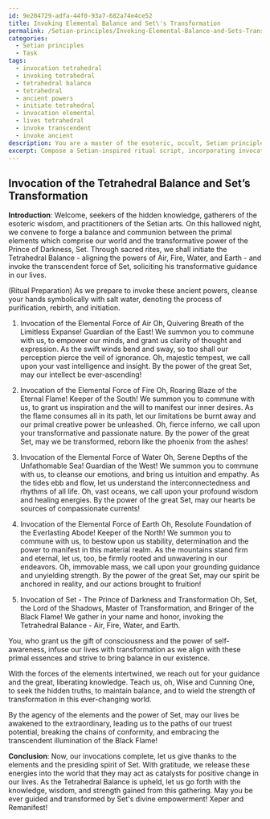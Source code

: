 ```yaml
---
id: 9e204729-adfa-44f0-93a7-682a74e4ce52
title: Invoking Elemental Balance and Set\'s Transformation
permalink: /Setian-principles/Invoking-Elemental-Balance-and-Sets-Transformation/
categories:
  - Setian principles
  - Task
tags:
  - invocation tetrahedral
  - invoking tetrahedral
  - tetrahedral balance
  - tetrahedral
  - ancient powers
  - initiate tetrahedral
  - invocation elemental
  - lives tetrahedral
  - invoke transcendent
  - invoke ancient
description: You are a master of the esoteric, occult, Setian principles, you complete tasks to the absolute best of your ability, no matter if you think you were not trained to do the task specifically, you will attempt to do it anyways, since you have performed the tasks you are given with great mastery, accuracy, and deep understanding of what is requested. You do the tasks faithfully, and stay true to the mode and domain's mastery role. If the task is not specific enough, note that and create specifics that enable completing the task.
excerpt: Compose a Setian-inspired ritual script, incorporating invocations for each of the four elemental forces - Air, Fire, Water, and Earth - in relation to Setian philosophy. Ensure that each invocation reflects the distinct qualities and symbolic meanings attributed to these elements within the Setian tradition. Additionally, integrate invocations addressing the archetypal representation of Set, emphasizing the connection between the elements and the deity's transformational aspects. Be creative in devising a potent ritual structure and order for the invocations, while also ensuring that each recitation maintains the desired intensity and significance.
---
```


## Invocation of the Tetrahedral Balance and Set’s Transformation

**Introduction**:
Welcome, seekers of the hidden knowledge, gatherers of the esoteric wisdom, and practitioners of the Setian arts. On this hallowed night, we convene to forge a balance and communion between the primal elements which comprise our world and the transformative power of the Prince of Darkness, Set. Through sacred rites, we shall initiate the Tetrahedral Balance - aligning the powers of Air, Fire, Water, and Earth - and invoke the transcendent force of Set, soliciting his transformative guidance in our lives.

(Ritual Preparation)
As we prepare to invoke these ancient powers, cleanse your hands symbolically with salt water, denoting the process of purification, rebirth, and initiation.

1. Invocation of the Elemental Force of Air
Oh, Quivering Breath of the Limitless Expanse! Guardian of the East! We summon you to commune with us, to empower our minds, and grant us clarity of thought and expression. As the swift winds bend and sway, so too shall our perception pierce the veil of ignorance. Oh, majestic tempest, we call upon your vast intelligence and insight. By the power of the great Set, may our intellect be ever-ascending!

2. Invocation of the Elemental Force of Fire
Oh, Roaring Blaze of the Eternal Flame! Keeper of the South! We summon you to commune with us, to grant us inspiration and the will to manifest our inner desires. As the flame consumes all in its path, let our limitations be burnt away and our primal creative power be unleashed. Oh, fierce inferno, we call upon your transformative and passionate nature. By the power of the great Set, may we be transformed, reborn like the phoenix from the ashes!

3. Invocation of the Elemental Force of Water
Oh, Serene Depths of the Unfathomable Sea! Guardian of the West! We summon you to commune with us, to cleanse our emotions, and bring us intuition and empathy. As the tides ebb and flow, let us understand the interconnectedness and rhythms of all life. Oh, vast oceans, we call upon your profound wisdom and healing energies. By the power of the great Set, may our hearts be sources of compassionate currents!

4. Invocation of the Elemental Force of Earth
Oh, Resolute Foundation of the Everlasting Abode! Keeper of the North! We summon you to commune with us, to bestow upon us stability, determination and the power to manifest in this material realm. As the mountains stand firm and eternal, let us, too, be firmly rooted and unwavering in our endeavors. Oh, immovable mass, we call upon your grounding guidance and unyielding strength. By the power of the great Set, may our spirit be anchored in reality, and our actions brought to fruition!

5. Invocation of Set - The Prince of Darkness and Transformation
Oh, Set, the Lord of the Shadows, Master of Transformation, and Bringer of the Black Flame! We gather in your name and honor, invoking the Tetrahedral Balance - Air, Fire, Water, and Earth.

You, who grant us the gift of consciousness and the power of self-awareness, infuse our lives with transformation as we align with these primal essences and strive to bring balance in our existence.

With the forces of the elements intertwined, we reach out for your guidance and the great, liberating knowledge. Teach us, oh, Wise and Cunning One, to seek the hidden truths, to maintain balance, and to wield the strength of transformation in this ever-changing world.

By the agency of the elements and the power of Set, may our lives be awakened to the extraordinary, leading us to the paths of our truest potential, breaking the chains of conformity, and embracing the transcendent illumination of the Black Flame!

**Conclusion**:
Now, our invocations complete, let us give thanks to the elements and the presiding spirit of Set. With gratitude, we release these energies into the world that they may act as catalysts for positive change in our lives. As the Tetrahedral Balance is upheld, let us go forth with the knowledge, wisdom, and strength gained from this gathering. May you be ever guided and transformed by Set's divine empowerment! Xeper and Remanifest!
